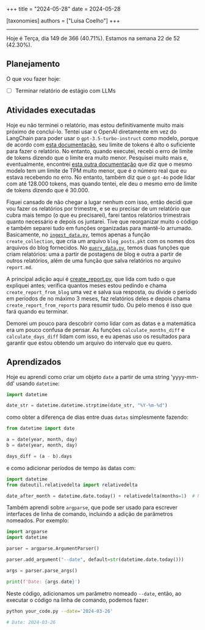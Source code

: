 +++
title = "2024-05-28"
date = 2024-05-28

[taxonomies]
authors = ["Luísa Coelho"]
+++

---

Hoje é Terça, dia 149 de 366 (40.71%). Estamos na semana 22 de 52 (42.30%).

## Planejamento

O que vou fazer hoje:

- [ ] Terminar relatório de estágio com LLMs

## Atividades executadas

Hoje eu não terminei o relatório, mas estou definitivamente muito mais próximo de concluí-lo. Tentei usar o OpenAI diretamente em vez do LangChain para poder usar o `gpt-3.5-turbo-instruct` como modelo, porque de acordo com [esta documentação](https://platform.openai.com/settings/organization/limits), seu limite de tokens é alto o suficiente para fazer o relatório. No entanto, quando executei, recebi o erro de limite de tokens dizendo que o limite era muito menor. Pesquisei muito mais e, eventualmente, encontrei [esta outra documentação](https://platform.openai.com/docs/models/continuous-model-upgrades) que diz que o mesmo modelo tem um limite de TPM muito menor, que é o número real que eu estava recebendo no erro. No entanto, também diz que o `gpt-4o` pode lidar com até 128.000 tokens, mas quando tentei, ele deu o mesmo erro de limite de tokens dizendo que é 30.000.

Fiquei cansado de não chegar a lugar nenhum com isso, então decidi que vou fazer os relatórios por trimestre, e se eu precisar de um relatório que cubra mais tempo (o que eu precisarei), farei tantos relatórios trimestrais quanto necessário e depois os juntarei. Tive que reorganizar muito o código e também separei tudo em funções organizadas para mantê-lo arrumado. Basicamente, no [`ingest_data.py`](https://github.com/OmnicodeSolutions/blog/blob/summarize_llm/ingest_data.py), temos apenas a função `create_collection`, que cria um arquivo `blog_posts.pkt` com os nomes dos arquivos do blog fornecidos. No [`query_data.py`](https://github.com/OmnicodeSolutions/blog/blob/summarize_llm/query_data.py), temos duas funções que criam relatórios: uma a partir de postagens de blog e outra a partir de outros relatórios, além de uma função que salva relatórios no arquivo `report.md`.

A principal adição aqui é [create_report.py](https://github.com/OmnicodeSolutions/blog/blob/summarize_llm/create_report.py), que lida com tudo o que expliquei antes; verifica quantos meses estou pedindo e chama `create_report_from_blog` uma vez e salva sua resposta, ou divide o período em períodos de no máximo 3 meses, faz relatórios deles e depois chama `create_report_from_reports` para resumir tudo. Ou pelo menos é isso que fará quando eu terminar.

Demorei um pouco para descobrir como lidar com as datas e a matemática era um pouco confusa de pensar. As funções `calculate_months_diff` e `calculate_days_diff` lidam com isso, e eu apenas uso os resultados para garantir que estou obtendo um arquivo do intervalo que eu quero.

## Aprendizados

Hoje eu aprendi como criar um objeto `date` a partir de uma string 'yyyy-mm-dd' usando `datetime`:

```python
import datetime

date_str = datetime.datetime.strptime(date_str, "%Y-%m-%d")
```

como obter a diferença de dias entre duas `datas` simplesmente fazendo:

```python
from datetime import date

a = date(year, month, day)
b = date(year, month, day)

days_diff = (a - b).days
```

e como adicionar períodos de tempo às datas com:

```python
import datetime
from dateutil.relativedelta import relativedelta

date_after_month = datetime.date.today() + relativedelta(months=1)  # Neste exemplo, estamos adicionando um mês à data de hoje
```

Também aprendi sobre `argparse`, que pode ser usado para escrever interfaces de linha de comando, incluindo a adição de parâmetros nomeados. Por exemplo:

```python
import argparse
import datetime

parser = argparse.ArgumentParser()

parser.add_argument("--date", default=str(datetime.date.today()))

args = parser.parse_args()

print(f'Date: {args.date}')
```

Neste código, adicionamos um parâmetro nomeado `--date`, então, ao executar o código na linha de comando, podemos fazer:

```bash
python your_code.py --date='2024-03-26'

# Date: 2024-03-26
```

